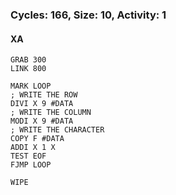 ### Cycles: 166, Size: 10, Activity: 1

#### XA
```
GRAB 300
LINK 800

MARK LOOP
; WRITE THE ROW
DIVI X 9 #DATA
; WRITE THE COLUMN
MODI X 9 #DATA
; WRITE THE CHARACTER
COPY F #DATA
ADDI X 1 X
TEST EOF
FJMP LOOP

WIPE
```
